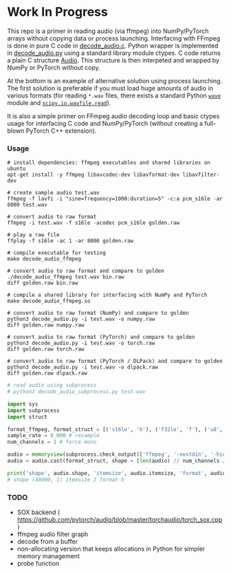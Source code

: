 # Work In Progress

This repo is a primer in reading audio (via ffmpeg) into NumPy/PyTorch arrays without copying data or process launching. Interfacing with FFmpeg is done in pure C code in [decode_audio.c](./decode_audio.c). Python wrapper is implemented in [decode_audio.py](./decode_audio.py) using a standard library module ctypes. C code returns a plain C structure [Audio](./decode_audio.c#L12-L20). This structure is then interpeted and wrapped by NumPy or PyTorch without copy. 

At the bottom is an example of alternative solution using process launching. The first solution is preferable if you must load huge amounts of audio in various formats (for reading `*.wav` files, there exists a standard Python [`wave`](https://docs.python.org/3/library/wave.html) module and [`scipy.io.wavfile.read`](https://docs.scipy.org/doc/scipy/reference/generated/scipy.io.wavfile.read.html)).

It is also a simple primer on FFmpeg audio decoding loop and basic ctypes usage for interfacing C code and NumPy/PyTorch (without creating a full-blown PyTorch C++ extension).

### Usage
```shell
# install dependencies: ffmpeg executables and shared libraries on ubuntu
apt-get install -y ffmpeg libavcodec-dev libavformat-dev libavfilter-dev
```

```shell
# create sample audio test.wav
ffmpeg -f lavfi -i "sine=frequency=1000:duration=5" -c:a pcm_s16le -ar 8000 test.wav

# convert audio to raw format
ffmpeg -i test.wav -f s16le -acodec pcm_s16le golden.raw

# play a raw file
ffplay -f s16le -ac 1 -ar 8000 golden.raw

# compile executable for testing
make decode_audio_ffmpeg

# convert audio to raw format and compare to golden
./decode_audio_ffmpeg test.wav bin.raw
diff golden.raw bin.raw

# compile a shared library for interfacing with NumPy and PyTorch
make decode_audio_ffmpeg.so

# convert audio to raw format (NumPy) and compare to golden
python3 decode_audio.py -i test.wav -o numpy.raw
diff golden.raw numpy.raw

# convert audio to raw format (PyTorch) and compare to golden
python3 decode_audio.py -i test.wav -o torch.raw
diff golden.raw torch.raw

# convert audio to raw format (PyTorch / DLPack) and compare to golden
python3 decode_audio.py -i test.wav -o dlpack.raw
diff golden.raw dlpack.raw
```

```python
# read audio using subprocess
# python3 decode_audio_subprocess.py test.wav

import sys
import subprocess
import struct

format_ffmpeg, format_struct = [('s16le', 'h'), ('f32le', 'f'), ('u8', 'B'), ('s8', 'b')][0]
sample_rate = 8_000 # resample
num_channels = 1 # force mono

audio = memoryview(subprocess.check_output(['ffmpeg', '-nostdin', '-hide_banner', '-nostats', '-loglevel', 'quiet', '-i', sys.argv[1], '-f', format_ffmpeg, '-ar', str(sample_rate), '-ac', str(num_channels), '-']))
audio = audio.cast(format_struct, shape = [len(audio) // num_channels // struct.calcsize(format_struct), num_channels])

print('shape', audio.shape, 'itemsize', audio.itemsize, 'format', audio.format)
# shape (40000, 1) itemsize 2 format h
```

### TODO
- SOX backend ( https://github.com/pytorch/audio/blob/master/torchaudio/torch_sox.cpp)
- ffmpeg audio filter graph
- decode from a buffer
- non-allocating version that keeps allocations in Python for simpler memory management
- probe function
